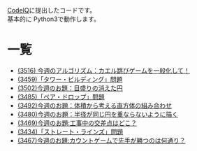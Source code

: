 [CodeIQ](https://codeiq.jp/)に提出したコードです。  
基本的に Python3で動作します。  

# 一覧
+ [(3516) 今週のアルゴリズム：カエル跳びゲームを一般化して！](3516/README.md)
+ [(3459)「タワー・ビルディング」問題 ](3459/README.md)
+ [(3502)今週のお題：目盛りの消えた円](3502/README.md)
+ [(3485)「ペア・ドロップ」問題](3485/README.md)
+ [(3492)今週のお題：体積から考える直方体の組み合わせ](3492/README.md)
+ [(3480)今週のお題：半径が同じ円を重ならないように描く](3480/README.md)
+ [(3469)今週のお題:工事中の交差点はどこ？](3469/README.md)
+ [(3434)「ストレート・ラインズ」問題](3434/README.md)
+ [(3467)今週のお題:カウントゲームで先手が勝つのは何通り？](3467/README.md)
